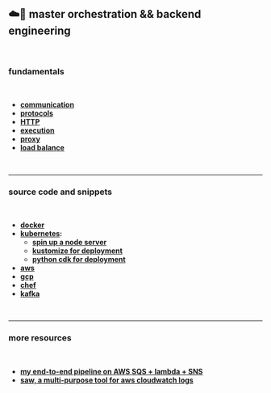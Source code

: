## ☁️🧰 master orchestration && backend engineering 


<br>

### fundamentals

<br>

* **[communication](communication/)**
* **[protocols](protocols/)**
* **[HTTP](https/)**
* **[execution](execution/)**
* **[proxy](proxy)**
* **[load balance](load_balance)**


<br>

---
### source code and snippets

<br>


* **[docker](code/docker)**
* **[kubernetes](code/kubernetes):**
  * **[spin up a node server](code/kubernetes/node-server-example)**
  * **[kustomize for deployment](code/kubernetes/kustomize)**
  * **[python cdk for deployment](code/kubernetes/python-cdk)**
* **[aws](code/aws)**
* **[gcp](code/gcp)**
* **[chef](code/chef)**
* **[kafka](code/kafka)**

<br>

---

### more resources

<br>

* **[my end-to-end pipeline on AWS SQS + lambda + SNS](https://github.com/go-outside-labs/aws-pipeline-py)**
* **[saw, a multi-purpose tool for aws cloudwatch logs](https://github.com/TylerBrock/saw)**
